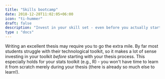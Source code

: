 ```yaml
---
title: "Skills bootcamp"
date: 2018-12-28T11:02:05+06:00
icon: "ti-hummer"
draft: false
description: "Invest in your skill set - even before you actually start working on your thesis"
type : "docs"
---
```


Writing an excellent thesis may require you to go the extra mile. By far most students struggle with their technological toolkit, so it makes a lot of sense investing in your toolkit *before* starting with your thesis process. This especially holds for your stats toolkit (e.g., R) - you won't have time to learn it from scratch merely during your thesis (there is already so much else to learn!). 
